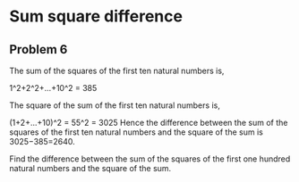 # Sum square difference

## Problem 6
The sum of the squares of the first ten natural numbers is,

1^2+2^2+...+10^2 = 385

The square of the sum of the first ten natural numbers is,

(1+2+...+10)^2 = 55^2 = 3025
Hence the difference between the sum of the squares of the first ten natural numbers and the square of the sum is 3025−385=2640.

Find the difference between the sum of the squares of the first one hundred natural numbers and the square of the sum.